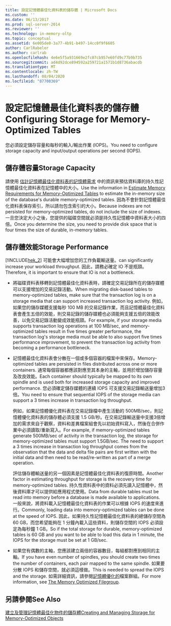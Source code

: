 ```yaml
---
title: 設定記憶體最佳化資料表的儲存體 | Microsoft Docs
ms.custom: ''
ms.date: 06/13/2017
ms.prod: sql-server-2014
ms.reviewer: ''
ms.technology: in-memory-oltp
ms.topic: conceptual
ms.assetid: 6e005de0-3a77-4b91-b497-14cc0f9f6605
author: CarlRabeler
ms.author: carlrab
ms.openlocfilehash: 4e6e5f5a931669e2fc07cb957e60fd9c77b9b735
ms.sourcegitcommit: ad4d92dce894592a259721a1571b1d8736abacdb
ms.translationtype: MT
ms.contentlocale: zh-TW
ms.lasthandoff: 08/04/2020
ms.locfileid: "87708369"
---
```

# <a name="configuring-storage-for-memory-optimized-tables"></a><span data-ttu-id="bd632-102">設定記憶體最佳化資料表的儲存體</span><span class="sxs-lookup"><span data-stu-id="bd632-102">Configuring Storage for Memory-Optimized Tables</span></span>
  <span data-ttu-id="bd632-103">您必須設定儲存容量和每秒的輸入/輸出作業 (IOPS)。</span><span class="sxs-lookup"><span data-stu-id="bd632-103">You need to configure storage capacity and input/output operations per second (IOPS).</span></span>  
  
## <a name="storage-capacity"></a><span data-ttu-id="bd632-104">儲存體容量</span><span class="sxs-lookup"><span data-stu-id="bd632-104">Storage Capacity</span></span>  
 <span data-ttu-id="bd632-105">請使用 [估計記憶體最佳化資料表的記憶體需求](memory-optimized-tables.md) 中的資訊來預估資料庫的持久性記憶體最佳化資料表在記憶體中的大小。</span><span class="sxs-lookup"><span data-stu-id="bd632-105">Use the information in [Estimate Memory Requirements for Memory-Optimized Tables](memory-optimized-tables.md) to estimate the in-memory size of the database's durable memory-optimized tables.</span></span> <span data-ttu-id="bd632-106">因為不會針對記憶體最佳化資料表保存索引，所以請勿包含索引的大小。</span><span class="sxs-lookup"><span data-stu-id="bd632-106">Because indexes are not persisted for memory-optimized tables, do not include the size of indexes.</span></span> <span data-ttu-id="bd632-107">一旦您決定大小之後，您提供的磁碟空間就必須是持久性記憶體中資料表大小的四倍。</span><span class="sxs-lookup"><span data-stu-id="bd632-107">Once you determine the size, you need to provide disk space that is four times the size of durable, in-memory tables.</span></span>  
  
## <a name="storage-performance"></a><span data-ttu-id="bd632-108">儲存體效能</span><span class="sxs-lookup"><span data-stu-id="bd632-108">Storage Performance</span></span>  
 [!INCLUDE[hek_2](../../includes/hek-2-md.md)] <span data-ttu-id="bd632-109">可能會大幅增加您的工作負載輸送量。</span><span class="sxs-lookup"><span data-stu-id="bd632-109">can significantly increase your workload throughput.</span></span> <span data-ttu-id="bd632-110">因此，請務必確定 IO 不是瓶頸。</span><span class="sxs-lookup"><span data-stu-id="bd632-110">Therefore, it is important to ensure that IO is not a bottleneck.</span></span>  
  
-   <span data-ttu-id="bd632-111">將磁碟資料表移轉到記憶體最佳化資料表時，請確定交易記錄所在的儲存媒體可以支援增加的交易記錄活動。</span><span class="sxs-lookup"><span data-stu-id="bd632-111">When migrating disk-based tables to memory-optimized tables, make sure that the transaction log is on a storage media that can support increased transaction log activity.</span></span> <span data-ttu-id="bd632-112">例如，如果您的儲存媒體支援每秒 100 MB 的交易記錄作業，而且記憶體最佳化資料表會產生五倍的效能，則交易記錄的儲存媒體也必須能夠支援五倍的效能改善，以免交易記錄活動變成效能瓶頸。</span><span class="sxs-lookup"><span data-stu-id="bd632-112">For example, if your storage media supports transaction log operations at 100 MB/sec, and memory-optimized tables result in five times greater performance, the transaction log's storage media must be able to also support five times performance improvement, to prevent the transaction log activity from becoming a performance bottleneck.</span></span>  
  
-   <span data-ttu-id="bd632-113">記憶體最佳化資料表會分散在一個或多個容器的檔案中來保存。</span><span class="sxs-lookup"><span data-stu-id="bd632-113">Memory-optimized tables are persisted in files distributed across one or more containers.</span></span> <span data-ttu-id="bd632-114">通常每個容器都應該對應至其本身的主軸，並用於增加儲存容量及改良效能。</span><span class="sxs-lookup"><span data-stu-id="bd632-114">Each container should typically be mapped to its own spindle and is used both for increased storage capacity and improved performance.</span></span> <span data-ttu-id="bd632-115">您必須確定儲存媒體的連續 IOPS 可支援交易記錄輸送量增加3倍。</span><span class="sxs-lookup"><span data-stu-id="bd632-115">You need to ensure that sequential IOPS of the storage media can support a 3 times increase in transaction log throughput.</span></span>  
  
     <span data-ttu-id="bd632-116">例如，如果記憶體優化資料表在交易記錄檔中產生活動的 500MB/sec，則記憶體優化資料表的儲存體必須支援 1.5 GB/秒。在交易記錄輸送量中支援3倍增加的需求來自于觀察，資料和差異檔案組會先以初始資料寫入，然後在合併作業中必須讀取/重新寫入。</span><span class="sxs-lookup"><span data-stu-id="bd632-116">For example, if memory-optimized tables generate 500MB/sec of activity in the transaction log, the storage for memory-optimized tables must support 1.5GB/sec. The need to support a 3 times increase in transaction log throughput comes from the observation that the data and delta file pairs are first written with the initial data and then need to be read/re-written as part of a merge operation.</span></span>  
  
     <span data-ttu-id="bd632-117">評估儲存體輸送量的另一個因素是記憶體最佳化資料表的復原時間。</span><span class="sxs-lookup"><span data-stu-id="bd632-117">Another factor in estimating throughput for storage is the recovery time for memory-optimized tables.</span></span> <span data-ttu-id="bd632-118">持久性資料表中的資料必須先讀入記憶體中，然後資料庫才可以提供給應用程式使用。</span><span class="sxs-lookup"><span data-stu-id="bd632-118">Data from durable tables must be read into memory before a database is made available to applications.</span></span> <span data-ttu-id="bd632-119">一般來說，將資料載入記憶體最佳化資料表的作業可以根據 IOPS 的速度來進行。</span><span class="sxs-lookup"><span data-stu-id="bd632-119">Commonly, loading data into memory-optimized tables can be done at the speed of IOPS.</span></span> <span data-ttu-id="bd632-120">因此，如果持久性記憶體最佳化資料表的總儲存空間為 60 GB，而您希望能夠在 1 分鐘內載入這些資料，則儲存空間的 IOPS 必須設定為每秒鐘 1 GB。</span><span class="sxs-lookup"><span data-stu-id="bd632-120">So if the total storage for durable, memory-optimized tables is 60 GB and you want to be able to load this data in 1 minute, the IOPS for the storage must be set at 1 GB/sec.</span></span>  
  
-   <span data-ttu-id="bd632-121">如果您有偶數的主軸，您應該建立兩倍的容器數目，每組都對應到相同的主軸。</span><span class="sxs-lookup"><span data-stu-id="bd632-121">If you have even number of spindles, you should create two times the number of containers, each pair mapped to the same spindle.</span></span> <span data-ttu-id="bd632-122">如果要分散 IOPS 和儲存空間，就必須這樣做。</span><span class="sxs-lookup"><span data-stu-id="bd632-122">This is needed to spread the IOPS and the storage.</span></span> <span data-ttu-id="bd632-123">如需詳細資訊，請參閱[記憶體優化的](the-memory-optimized-filegroup.md)檔案群組。</span><span class="sxs-lookup"><span data-stu-id="bd632-123">For more information, see [The Memory Optimized Filegroup](the-memory-optimized-filegroup.md).</span></span>  
  
## <a name="see-also"></a><span data-ttu-id="bd632-124">另請參閱</span><span class="sxs-lookup"><span data-stu-id="bd632-124">See Also</span></span>  
 [<span data-ttu-id="bd632-125">建立及管理記憶體最佳化物件的儲存體</span><span class="sxs-lookup"><span data-stu-id="bd632-125">Creating and Managing Storage for Memory-Optimized Objects</span></span>](creating-and-managing-storage-for-memory-optimized-objects.md)  
  
  
